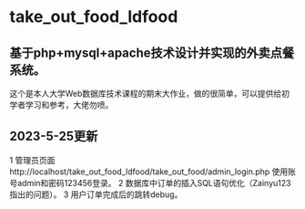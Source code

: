 # take_out_food_ldfood
## 基于php+mysql+apache技术设计并实现的外卖点餐系统。
这个是本人大学Web数据库技术课程的期末大作业，做的很简单，可以提供给初学者学习和参考，大佬勿喷。

## 2023-5-25更新
1 管理员页面 http://localhost/take_out_food_ldfood/take_out_food/admin_login.php 使用账号admin和密码123456登录。
2 数据库中订单的插入SQL语句优化（Zainyu123 指出的问题）。
3 用户订单完成后的跳转debug。
